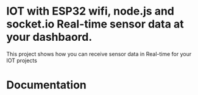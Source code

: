 # IOT with ESP32 wifi, node.js and socket.io Real-time sensor data at your dashbaord.
This project shows how you can receive sensor data in Real-time for your IOT projects
# Documentation

